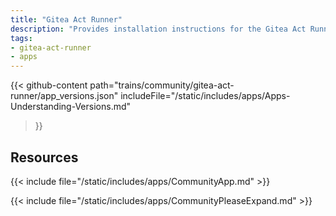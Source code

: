 ```yaml
---
title: "Gitea Act Runner"
description: "Provides installation instructions for the Gitea Act Runner application in TrueNAS."
tags:
- gitea-act-runner
- apps
---
```


{{< github-content 
    path="trains/community/gitea-act-runner/app_versions.json"
	includeFile="/static/includes/apps/Apps-Understanding-Versions.md"
>}}

## Resources

{{< include file="/static/includes/apps/CommunityApp.md" >}}

{{< include file="/static/includes/apps/CommunityPleaseExpand.md" >}}

<!--
<div class="docs-sections">

{{< doc-card title="<appname> Deployments" link="/resources/"
descr="How to deploy and configure the <appname> app." >}}

</div>
-->
